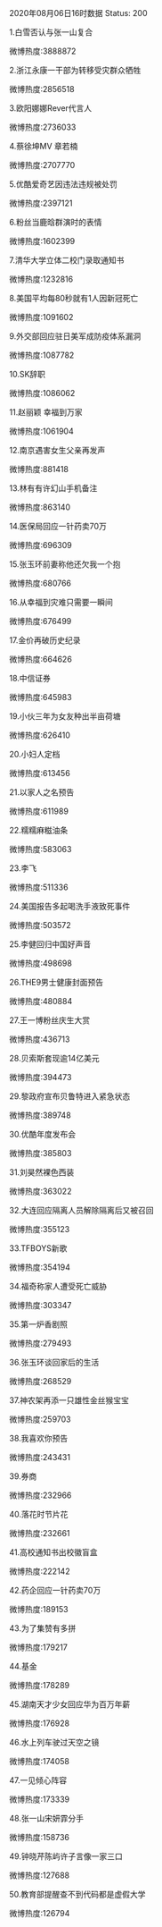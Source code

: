 2020年08月06日16时数据
Status: 200

1.白雪否认与张一山复合

微博热度:3888872

2.浙江永康一干部为转移受灾群众牺牲

微博热度:2856518

3.欧阳娜娜Rever代言人

微博热度:2736033

4.蔡徐坤MV 章若楠

微博热度:2707770

5.优酷爱奇艺因违法违规被处罚

微博热度:2397121

6.粉丝当鹿晗群演时的表情

微博热度:1602399

7.清华大学立体二校门录取通知书

微博热度:1232816

8.美国平均每80秒就有1人因新冠死亡

微博热度:1091602

9.外交部回应驻日美军成防疫体系漏洞

微博热度:1087782

10.SK辞职

微博热度:1086062

11.赵丽颖 幸福到万家

微博热度:1061904

12.南京遇害女生父亲再发声

微博热度:881418

13.林有有许幻山手机备注

微博热度:863140

14.医保局回应一针药卖70万

微博热度:696309

15.张玉环前妻称他还欠我一个抱

微博热度:680766

16.从幸福到灾难只需要一瞬间

微博热度:676499

17.金价再破历史纪录

微博热度:664626

18.中信证券

微博热度:645983

19.小伙三年为女友种出半亩荷塘

微博热度:626410

20.小妇人定档

微博热度:613456

21.以家人之名预告

微博热度:611989

22.糯糯麻糍油条

微博热度:583063

23.李飞

微博热度:511336

24.美国报告多起喝洗手液致死事件

微博热度:503572

25.李健回归中国好声音

微博热度:498698

26.THE9男士健康封面预告

微博热度:480884

27.王一博粉丝庆生大赏

微博热度:436713

28.贝索斯套现逾14亿美元

微博热度:394473

29.黎政府宣布贝鲁特进入紧急状态

微博热度:389748

30.优酷年度发布会

微博热度:385803

31.刘昊然裸色西装

微博热度:363022

32.大连回应隔离人员解除隔离后又被召回

微博热度:355123

33.TFBOYS新歌

微博热度:354194

34.福奇称家人遭受死亡威胁

微博热度:303347

35.第一炉香剧照

微博热度:279493

36.张玉环谈回家后的生活

微博热度:268529

37.神农架再添一只雄性金丝猴宝宝

微博热度:259703

38.我喜欢你预告

微博热度:243431

39.券商

微博热度:232966

40.落花时节片花

微博热度:232661

41.高校通知书出校徽盲盒

微博热度:222142

42.药企回应一针药卖70万

微博热度:189153

43.为了集赞有多拼

微博热度:179217

44.基金

微博热度:178289

45.湖南天才少女回应华为百万年薪

微博热度:176928

46.水上列车驶过天空之镜

微博热度:174058

47.一见倾心阵容

微博热度:173339

48.张一山宋妍霏分手

微博热度:158736

49.钟晓芹陈屿许子言像一家三口

微博热度:127688

50.教育部提醒查不到代码都是虚假大学

微博热度:126794

